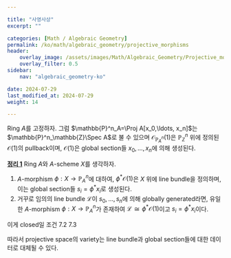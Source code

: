 ```yaml
---

title: "사영사상"
excerpt: ""

categories: [Math / Algebraic Geometry]
permalink: /ko/math/algebraic_geometry/projective_morphisms
header:
    overlay_image: /assets/images/Math/Algebraic_Geometry/Projective_morphisms.png
    overlay_filter: 0.5
sidebar: 
    nav: "algebraic_geometry-ko"

date: 2024-07-29
last_modified_at: 2024-07-29
weight: 14

---
```


Ring $A$를 고정하자. 그럼 $\mathbb{P}^n_A=\Proj A[x_0,\ldots, x_n]$는 $\mathbb{P}^n_\mathbb{Z}\Spec A$로 불 수 있으며 $\mathscr{O}_{\mathbb{P}^n_A}(1)$은 $\mathbb{P}^n_\mathbb{Z}$ 위에 정의된 $\mathscr{O}(1)$의 pullback이며, $\mathscr{O}(1)$은 global section들 $x_0,\ldots, x_n$에 의해 생성된다. 

<div class="proposition" markdown="1">

<ins id="thm1">**정리 1**</ins> Ring $A$와 $A$-scheme $X$를 생각하자. 

1. $A$-morphism $\phi:X \rightarrow \mathbb{P}^n_A$에 대하여, $\phi^\ast \mathscr{O}(1)$은 $X$ 위에 line bundle을 정의하며, 이는 global section들 $s_i=\phi^\ast x_i$로 생성된다. 
2. 거꾸로 임의의 line bundle $\mathscr{L}$이 $s_0,\ldots, s_n$에 의해 globally generated라면, 유일한 $A$-morphism $\phi:X \rightarrow \mathbb{P}^n_A$가 존재하여 $\mathscr{L}\cong \phi^\ast \mathscr{O}(1)$이고 $s_i=\phi^\ast x_i$이다. 

</div>

이게 closed일 조건 7.2 7.3

따라서 projective space의 variety는 line bundle과 global section들에 대한 데이터로 대체될 수 있다. 

